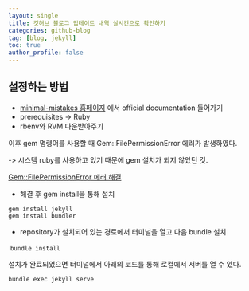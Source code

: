 ```yaml
---
layout: single
title: 깃허브 블로그 업데이트 내역 실시간으로 확인하기
categories: github-blog
tag: [blog, jekyll]
toc: true
author_profile: false
---
```


## 설정하는 방법

- [minimal-mistakes 홈페이지](https://mmistakes.github.io/minimal-mistakes/docs/installation/) 에서 official documentation 들어가기
- prerequisites -> Ruby
- rbenv와 RVM 다운받아주기

이후 gem 명령어를 사용할 때 Gem::FilePermissionError 에러가 발생하였다.

-> 시스템 ruby를 사용하고 있기 때문에 gem 설치가 되지 않았던 것.

[Gem::FilePermissionError 에러 해결](https://ckdalskong.github.io/github-blog/GemPermissionError/)

- 해결 후 gem install을 통해 설치

```shell
gem install jekyll
gem install bundler
```

- repository가 설치되어 있는 경로에서 터미널을 열고 다음 bundle 설치

​	`bundle install`

설치가 완료되었으면 터미널에서 아래의 코드를 통해 로컬에서 서버를 열 수 있다.

 `bundle exec jekyll serve`  
